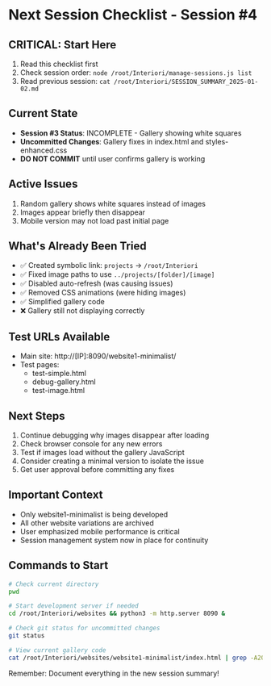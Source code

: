 # Next Session Checklist - Session #4

## CRITICAL: Start Here
1. Read this checklist first
2. Check session order: `node /root/Interiori/manage-sessions.js list`
3. Read previous session: `cat /root/Interiori/SESSION_SUMMARY_2025-01-02.md`

## Current State
- **Session #3 Status**: INCOMPLETE - Gallery showing white squares
- **Uncommitted Changes**: Gallery fixes in index.html and styles-enhanced.css
- **DO NOT COMMIT** until user confirms gallery is working

## Active Issues
1. Random gallery shows white squares instead of images
2. Images appear briefly then disappear
3. Mobile version may not load past initial page

## What's Already Been Tried
- ✅ Created symbolic link: `projects` → `/root/Interiori`
- ✅ Fixed image paths to use `../projects/[folder]/[image]`
- ✅ Disabled auto-refresh (was causing issues)
- ✅ Removed CSS animations (were hiding images)
- ✅ Simplified gallery code
- ❌ Gallery still not displaying correctly

## Test URLs Available
- Main site: http://[IP]:8090/website1-minimalist/
- Test pages:
  - test-simple.html
  - debug-gallery.html
  - test-image.html

## Next Steps
1. Continue debugging why images disappear after loading
2. Check browser console for any new errors
3. Test if images load without the gallery JavaScript
4. Consider creating a minimal version to isolate the issue
5. Get user approval before committing any fixes

## Important Context
- Only website1-minimalist is being developed
- All other website variations are archived
- User emphasized mobile performance is critical
- Session management system now in place for continuity

## Commands to Start
```bash
# Check current directory
pwd

# Start development server if needed
cd /root/Interiori/websites && python3 -m http.server 8090 &

# Check git status for uncommitted changes
git status

# View current gallery code
cat /root/Interiori/websites/website1-minimalist/index.html | grep -A20 "createGalleryWithImages"
```

Remember: Document everything in the new session summary!